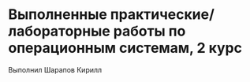 # Выполненные практические/лабораторные работы по операционным системам, 2 курс
Выполнил Шарапов Кирилл
